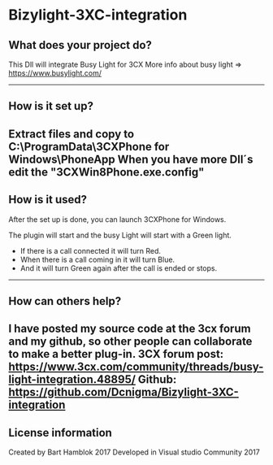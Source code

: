 # Bizylight-3XC-integration

What does your project do?
---------------------------------------------------------------------
This Dll will integrate Busy Light for 3CX
More info about busy light =>  https://www.busylight.com/

---------------------------------------------------------------------
How is it set up?
---------------------------------------------------------------------

Extract files and copy to C:\ProgramData\3CXPhone for Windows\PhoneApp
When you have more Dll´s edit the "3CXWin8Phone.exe.config"
---------------------------------------------------------------------
How is it used?
---------------------------------------------------------------------

After the set up is done, you can launch 3CXPhone for Windows.

The plugin will start and the busy Light will start with a Green light.

- If there is a call connected it will turn Red.
- When there is a call coming in it will turn Blue.
- And it will turn Green again after the call is ended or stops.

---------------------------------------------------------------------
How can others help?
---------------------------------------------------------------------
I have posted my source code at the 3cx forum and my github,
so other people can collaborate to make a better plug-in.
3CX forum post: https://www.3cx.com/community/threads/busy-light-integration.48895/
Github: https://github.com/Dcnigma/Bizylight-3XC-integration
---------------------------------------------------------------------
License information
---------------------------------------------------------------------
Created by Bart Hamblok 2017
Developed in Visual studio Community 2017





